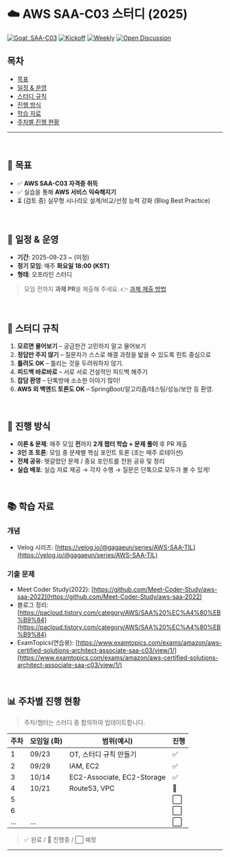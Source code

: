 # ☁️ AWS SAA-C03 스터디 (2025)

[![Goal: SAA-C03](https://img.shields.io/badge/Goal-AWS%20SAA--C03-232F3E?logo=amazonaws\&logoColor=fff)](https://aws.amazon.com/certification/certified-solutions-architect-associate/)
[![Kickoff](https://img.shields.io/badge/Start-2025.09.23-00b894)](#일정--운영)
[![Weekly](https://img.shields.io/badge/Weekly-Tue%2018:00%20\(KST\)-0984e3)](#일정--운영)
[![Open Discussion](https://img.shields.io/badge/Topic-Backend%20%2B%20AWS-6c5ce7)](#스터디-규칙)



## 목차

* [목표](#-목표)
* [일정 & 운영](#-일정--운영)
* [스터디 규칙](#-스터디-규칙)
* [진행 방식](#-진행-방식)
* [학습 자료](#-학습-자료)
* [주차별 진행 현황](#-주차별-진행-현황)

---

<br>

## 🎯 목표

* ✅ **AWS SAA-C03 자격증 취득**
* ✅ 실습을 통해 **AWS 서비스 익숙해지기**
* ⏳ (검토 중) 실무형 시나리오 설계/비교/선정 능력 강화 (Blog Best Practice)


<br>


## 📅 일정 & 운영

* **기간**: 2025-09-23 \~ (미정)
* **정기 모임**: 매주 **화요일 18:00 (KST)**
* **형태**: 오프라인 스터디

> 모임 전까지 **과제 PR**을 제출해 주세요. 👉 [과제 제출 방법](./how-to-submit/)

<br>

## 📜 스터디 규칙

1. **모르면 물어보기** – 궁금한건 고민하지 말고 물어보기
2. **정답만 주지 않기** – 질문자가 스스로 해결 과정을 밟을 수 있도록 힌트 중심으로
3. **틀려도 OK** – 틀리는 것을 두려워하지 않기.
4. **피드백 바로바로** – 서로 서로 건설적인 피드백 해주기
5. **잡담 환영** – 단톡방에 소소한 이야기 많이!
6. **AWS 외 백엔드 토론도 OK** – SpringBoot/알고리즘/테스팅/성능/보안 등 환영.

<br>

## 🔄 진행 방식

* **이론 & 문제**: 매주 모임 **전**까지 **2개 챕터 학습 + 문제 풀이** 후 PR 제출
* **3인 조 토론**: 모임 중 문제별 핵심 포인트 토론 (조는 매주 로테이션)
* **전체 공유**: 헷갈렸던 문제 / 중요 포인트를 전원 공유 및 정리
* **실습 배포**: 실습 자료 제공 → 각자 수행 → 질문은 단톡으로 모두가 볼 수 있게!

<br>

## 📚 학습 자료

### 개념

* Velog 시리즈: [https://velog.io/@gagaeun/series/AWS-SAA-TIL](https://velog.io/@gagaeun/series/AWS-SAA-TIL)


###  기출 문제

* Meet Coder Study(2022): [https://github.com/Meet-Coder-Study/aws-saa-2022](https://github.com/Meet-Coder-Study/aws-saa-2022)
* 블로그 정리: [https://pacloud.tistory.com/category/AWS/SAA%20%EC%A4%80%EB%B9%84](https://pacloud.tistory.com/category/AWS/SAA%20%EC%A4%80%EB%B9%84)
* ExamTopics(연습용): [https://www.examtopics.com/exams/amazon/aws-certified-solutions-architect-associate-saa-c03/view/1/](https://www.examtopics.com/exams/amazon/aws-certified-solutions-architect-associate-saa-c03/view/1/)

<br>

## 📊 주차별 진행 현황

> 주차/챕터는 스터디 중 합의하여 업데이트합니다.

| 주차 | 모임일 (화) | 범위(예시)     | 진행 |
| -- | ------- | ---------------------------- | --- |
| 1  | 09/23   | OT, 스터디 규칙 만들기       |  ✅ |
| 2  | 09/29   |     IAM, EC2               | ✅ |
| 3  | 10/14   |     EC2-Associate, EC2-Storage          |  ✅ |
| 4  | 10/21   |    Route53, VPC            |  🔄 |
| 5  |    |     |  ⬜️ |
| 6  |   |         |  ⬜️ |
| …  | …       |  |  ⬜️ |

> ✅ 완료 / 🔄 진행중 / ⬜️ 예정

---

<!-- ## 토론 & 피드백 가이드

* **문제 토론**: "왜 이 선택이 정답인가?" 혹은 "왜 틀린지 모르겠다"같은 자신의 문제 풀이 과정을 서로 공유하기
- **잠정 결론** : 전체 공유 전, 셋이 의견을 취합하기
- **전체 공유** : 문제를 순서대로 보며 각 조에서 선택된 문제 공유  -->
